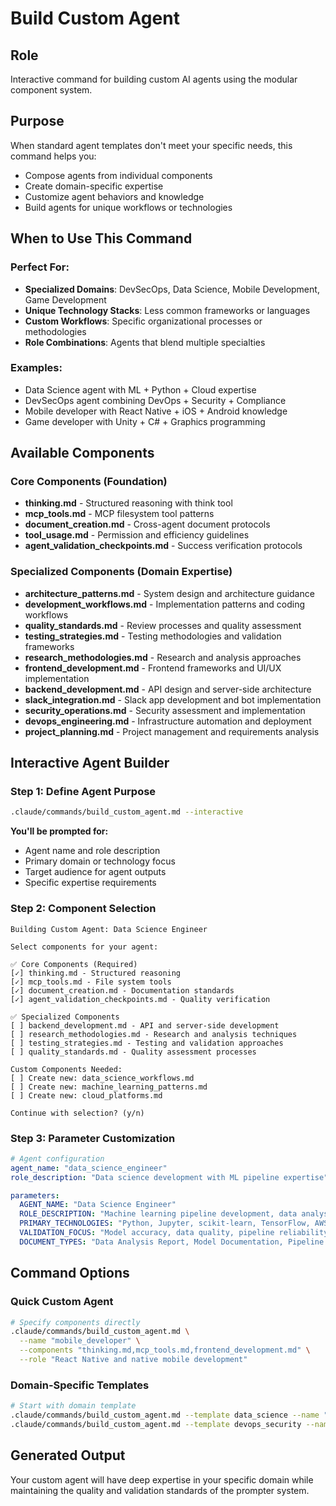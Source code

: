 # Build Custom Agent

## Role
Interactive command for building custom AI agents using the modular component system.

## Purpose
When standard agent templates don't meet your specific needs, this command helps you:
- Compose agents from individual components
- Create domain-specific expertise
- Customize agent behaviors and knowledge
- Build agents for unique workflows or technologies

## When to Use This Command

### Perfect For:
- **Specialized Domains**: DevSecOps, Data Science, Mobile Development, Game Development
- **Unique Technology Stacks**: Less common frameworks or languages
- **Custom Workflows**: Specific organizational processes or methodologies
- **Role Combinations**: Agents that blend multiple specialties

### Examples:
- Data Science agent with ML + Python + Cloud expertise
- DevSecOps agent combining DevOps + Security + Compliance
- Mobile developer with React Native + iOS + Android knowledge
- Game developer with Unity + C# + Graphics programming

## Available Components

### Core Components (Foundation)
- **thinking.md** - Structured reasoning with think tool
- **mcp_tools.md** - MCP filesystem tool patterns
- **document_creation.md** - Cross-agent document protocols
- **tool_usage.md** - Permission and efficiency guidelines
- **agent_validation_checkpoints.md** - Success verification protocols

### Specialized Components (Domain Expertise)
- **architecture_patterns.md** - System design and architecture guidance
- **development_workflows.md** - Implementation patterns and coding workflows
- **quality_standards.md** - Review processes and quality assessment
- **testing_strategies.md** - Testing methodologies and validation frameworks
- **research_methodologies.md** - Research and analysis approaches
- **frontend_development.md** - Frontend frameworks and UI/UX implementation
- **backend_development.md** - API design and server-side architecture
- **slack_integration.md** - Slack app development and bot implementation
- **security_operations.md** - Security assessment and implementation
- **devops_engineering.md** - Infrastructure automation and deployment
- **project_planning.md** - Project management and requirements analysis

## Interactive Agent Builder

### Step 1: Define Agent Purpose
```bash
.claude/commands/build_custom_agent.md --interactive
```

**You'll be prompted for:**
- Agent name and role description
- Primary domain or technology focus
- Target audience for agent outputs
- Specific expertise requirements

### Step 2: Component Selection
```
Building Custom Agent: Data Science Engineer

Select components for your agent:

✅ Core Components (Required)
[✓] thinking.md - Structured reasoning
[✓] mcp_tools.md - File system tools
[✓] document_creation.md - Documentation standards
[✓] agent_validation_checkpoints.md - Quality verification

✅ Specialized Components
[ ] backend_development.md - API and server-side development
[ ] research_methodologies.md - Research and analysis techniques
[ ] testing_strategies.md - Testing and validation approaches
[ ] quality_standards.md - Quality assessment processes

Custom Components Needed:
[ ] Create new: data_science_workflows.md
[ ] Create new: machine_learning_patterns.md
[ ] Create new: cloud_platforms.md

Continue with selection? (y/n)
```

### Step 3: Parameter Customization
```yaml
# Agent configuration
agent_name: "data_science_engineer"
role_description: "Data science development with ML pipeline expertise"

parameters:
  AGENT_NAME: "Data Science Engineer"
  ROLE_DESCRIPTION: "Machine learning pipeline development, data analysis, and model deployment"
  PRIMARY_TECHNOLOGIES: "Python, Jupyter, scikit-learn, TensorFlow, AWS SageMaker"
  VALIDATION_FOCUS: "Model accuracy, data quality, pipeline reliability"
  DOCUMENT_TYPES: "Data Analysis Report, Model Documentation, Pipeline Guide"
```

## Command Options

### Quick Custom Agent
```bash
# Specify components directly
.claude/commands/build_custom_agent.md \
  --name "mobile_developer" \
  --components "thinking.md,mcp_tools.md,frontend_development.md" \
  --role "React Native and native mobile development"
```

### Domain-Specific Templates
```bash
# Start with domain template
.claude/commands/build_custom_agent.md --template data_science --name "ml_engineer"
.claude/commands/build_custom_agent.md --template devops_security --name "devsecops"
```

## Generated Output

Your custom agent will have deep expertise in your specific domain while maintaining the quality and validation standards of the prompter system.